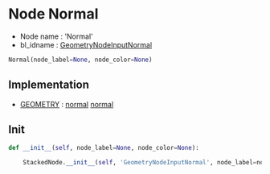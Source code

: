 # Node Normal

- Node name : 'Normal'
- bl_idname : [GeometryNodeInputNormal](https://docs.blender.org/api/current/bpy.types.GeometryNodeInputNormal.html)


``` python
Normal(node_label=None, node_color=None)
```
## Implementation

- [GEOMETRY](/docs/GeoNodes/GEOMETRY.md) : [normal](/docs/GeoNodes/GEOMETRY.md#normal) [normal](/docs/GeoNodes/GEOMETRY.md#normal)

## Init

``` python
def __init__(self, node_label=None, node_color=None):

    StackedNode.__init__(self, 'GeometryNodeInputNormal', node_label=node_label, node_color=node_color)
```
